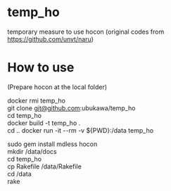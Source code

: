 # temp_ho
temporary measure to use hocon (original codes from https://github.com/unvt/naru)

# How to use
(Prepare hocon at the local folder)

docker rmi temp_ho  
git clone git@github.com:ubukawa/temp_ho  
cd temp_ho  
docker build -t temp_ho .  
cd .. 
docker run -it --rm -v ${PWD}:/data temp_ho  
 

sudo gem install mdless hocon  
mkdir /data/docs  
cd temp_ho  
cp Rakefile /data/Rakefile  
cd /data    
rake    